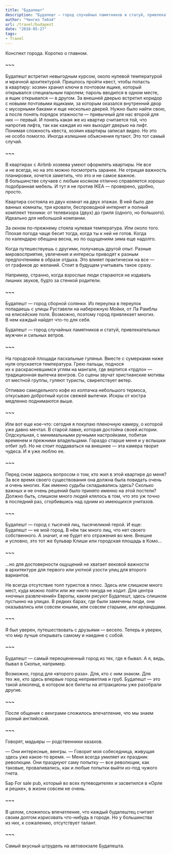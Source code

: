 ```yaml
---
title: "Будапешт"
description: "Будапешт — город случайных памятников и статуй, привлекательных мужчин и сильных ветров."
author: "Чингиз Тибэй"
url: /travel/budapest
date: "2018-05-27"
tags: 
- Travel
---
```


<div class="auto">

Конспект города. Коротко о&nbsp;главном.

#### ~~~

Будапешт встретил невыгодным курсом, около нулевой температурой и&nbsp;мрачной архитектурой. Пришлось пройти квест, чтобы попасть в&nbsp;квартиру: хозяин хранил ключи в&nbsp;почтовом ящике, который открывался специальным паролем; пароль вводился в&nbsp;одном месте, а&nbsp;ящик открывался&nbsp;&mdash; в&nbsp;другом. За&nbsp;внешней дверью встретил коридор с&nbsp;новыми почтовыми ящиками, за&nbsp;которым оказался внутренний двор с&nbsp;мусорными баками и&nbsp;еще несколько дверей. Нужно было найти свою, а&nbsp;после понять порядок этажности&nbsp;&mdash; привычный для нас второй для них&nbsp;&mdash; первый. И&nbsp;понять какая&nbsp;же из&nbsp;квартир считается той, что напротив лифта, так как каждая из&nbsp;них выходит дверью на&nbsp;лифт. Понимая сложность квеста, хозяин квартиры записал видео. Но&nbsp;это не&nbsp;особо помогло. Иногда излишние объяснения путают. Это тот самый случай.

#### ~~~

В&nbsp;квартирах с&nbsp;Airbnb хозяева умеют оформлять квартиры. Не&nbsp;все и&nbsp;не&nbsp;всегда, но&nbsp;на&nbsp;это можно посмотреть заранее. Не&nbsp;отрицая важность планировки, хочется заметить, что это и&nbsp;не&nbsp;самое важное. В&nbsp;большинстве случаев с&nbsp;любым косяком отлично справляется хорошо подобранная мебель. И&nbsp;тут я&nbsp;не&nbsp;против IKEA&nbsp;&mdash; проверено, удобно, просто.

Квартира состояла из&nbsp;двух комнат на&nbsp;двух этажах. В&nbsp;ней было две ванных комнаты, три кровати, беспроводной интернет и&nbsp;полный комплект техники: от&nbsp;телевизора (двух) до&nbsp;гриля (одного, но&nbsp;большого). Идеально для небольшой компании.

За&nbsp;окном по-прежнему стояла нулевая температура. Или около того. Плохая погода чаще бесит тогда, когда ты&nbsp;к&nbsp;ней не&nbsp;готов. Когда по&nbsp;календарю обещана весна, но&nbsp;по&nbsp;ощущениям зима еще надолго.

Когда путешествуешь с&nbsp;другими, получаешь другой опыт. Разные мировосприятие, увлечения и&nbsp;интересы приводят к&nbsp;разным предпочтениям в&nbsp;образе отдыха. Это влияет практически на&nbsp;все&nbsp;&mdash; от&nbsp;графиков до&nbsp;желаний. Стоит в&nbsp;будущем учитывать такое сразу.

Например, странно, когда взрослые люди стараются не&nbsp;издавать лишних звуков, будто за&nbsp;стенкой родители.

#### ~~~

Будапешт&nbsp;&mdash; город сборной солянки. Из&nbsp;переулка в&nbsp;переулок попадаешь с&nbsp;улицы Руставели на&nbsp;набережную Мойки, от&nbsp;Ла&nbsp;Рамблы на&nbsp;елисейские поля. Возможно, поэтому город привлекает многих. В&nbsp;нем каждый найдет что-то для себя.

Будапешт&nbsp;&mdash; город случайных памятников и&nbsp;статуй, привлекательных мужчин и&nbsp;сильных ветров.

#### ~~~

На&nbsp;городской площади пасхальные гулянья. Вместе с&nbsp;сумерками ниже нуля опускается температура. Грею пальцы, поднося их&nbsp;к&nbsp;раскрасневшимся углям на&nbsp;мангале, где вертится &laquo;трдло&raquo;&nbsp;&mdash; традиционная выпечка венгров. Со&nbsp;сцены звучат христианские мотивы от&nbsp;местной группы, гуляют туристы, свирепствует ветер.

Отпиваю самодельного кофе из&nbsp;колпачка небольшого термоса, откусываю добротный кусок свежей выпечки. Искры от&nbsp;костра медленно поднимаются выше.

#### ~~~

Или вот еще кое-что: сегодня я&nbsp;покупаю пленочную камеру, о&nbsp;которой уже давно мечтал. В&nbsp;старой лавке, которая достойна своей истории. Олдскульная, с&nbsp;минимальными ручными настройками, побитая временем и&nbsp;прежними владельцами. Гораздо старше меня и&nbsp;у&nbsp;вспышки отбит зуб. Но&nbsp;не&nbsp;стоит поддаваться на&nbsp;внешнее&nbsp;&mdash; эта камера творит чудеса. И&nbsp;я&nbsp;уже люблю&nbsp;ее.

#### ~~~

Перед сном задаюсь вопросом о&nbsp;том, кто жил в&nbsp;этой квартире до&nbsp;меня? За&nbsp;все время своего существования она должна была повидать очень и&nbsp;очень многих. Как именно судьбы складывались здесь? Сколько важных и&nbsp;не&nbsp;очень решений было принято именно на&nbsp;этой постели? Должно быть, слишком много людей клялось в&nbsp;том, что это уж&nbsp;точно в&nbsp;последний раз, сгорбившись над одним из&nbsp;имеющихся унитазов.

#### ~~~

Будапешт&nbsp;&mdash; город с&nbsp;тысячей лиц, тысячеликий герой. И&nbsp;еще: Будапешт&nbsp;&mdash; не&nbsp;мой город. В&nbsp;нём так много лиц, что нет своего собственного. А&nbsp;значит, и&nbsp;не&nbsp;будет его отражения во&nbsp;мне. Внешне и&nbsp;условно, это тот&nbsp;же бульвар Клиши или городская площадь в&nbsp;Комо...

#### ~~~

...но для достоверности ощущений не&nbsp;хватает вековой важности в&nbsp;архитектуре для первого или уютной узости улиц для второго вариантов.

Не&nbsp;всегда отсутствие толп туристов в&nbsp;плюс. Здесь или слишком много мест, куда можно пойти или&nbsp;же никто никуда не&nbsp;ходит. Для центра &laquo;ночных развлечений&raquo; Европы, каким рисуют Будапешт, здесь слишком пустынно на&nbsp;улицах. В&nbsp;редких барах, где были замечены люди, они оказывались или совсем юными, или совсем старыми, или ирландцами.

#### ~~~

Я&nbsp;был уверен, путешествовать с&nbsp;друзьями&nbsp;&mdash; весело. Теперь я&nbsp;уверен, что мир лучше открывать самому и&nbsp;наедине с&nbsp;собой.

#### ~~~

Будапешт&nbsp;&mdash; самый переоцененный город из&nbsp;тех, где я&nbsp;бывал. А&nbsp;я, ведь, бывал в&nbsp;Скопье, например.

Возможно, город для &laquo;второго раза&raquo;. Для, кто с&nbsp;ним знаком. Для тех&nbsp;же, кто здесь впервые город неприветлив и&nbsp;груб. Будапешт&nbsp;&mdash; это такой алколенд, в&nbsp;котором все билеты на&nbsp;аттракционы уже разобрали другие.

#### ~~~

После общения с&nbsp;венграми сложилось впечатление, что мы&nbsp;знаем разный английский.

#### ~~~

Говорят, мадьяры&nbsp;&mdash; родственники казахов.

&mdash;&nbsp;Они интересные, венгры. &mdash;&nbsp;Говорит моя собеседница, живущая здесь уже какое-то время. &mdash;&nbsp;Меня всегда умиляет их&nbsp;праздник революции. Они празднуют саму попытку&nbsp;&mdash; все революции, как таковые, проваливались, как и&nbsp;любые попытки выйти из-под чужого гнета.

Бар For sale pub, который во&nbsp;всех путеводителях и&nbsp;засветился в&nbsp;&laquo;Орле и&nbsp;решке&raquo;, в&nbsp;жизни совсем не&nbsp;очень.

#### ~~~

В&nbsp;целом, сложилось впечатление, что каждый будапештец считает своим долгом изрисовать что-нибудь в&nbsp;городе. Но&nbsp;у&nbsp;большинства из&nbsp;них, к&nbsp;сожалению, отсутствует талант.

#### ~~~

Самый вкусный штрудель на&nbsp;автовокзале Будапешта.

</div>